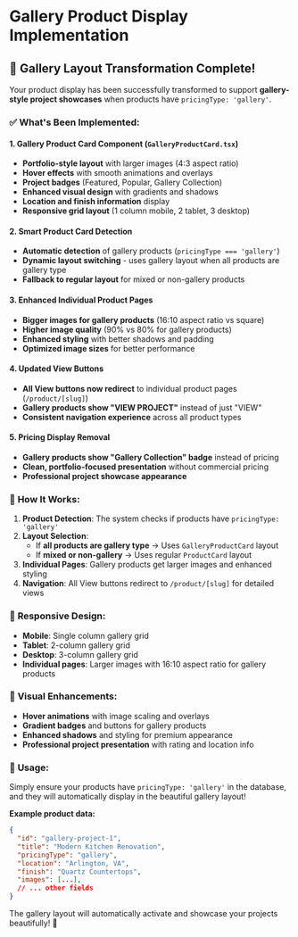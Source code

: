 # Gallery Product Display Implementation

## 🎨 **Gallery Layout Transformation Complete!**

Your product display has been successfully transformed to support **gallery-style project showcases** when products have `pricingType: 'gallery'`.

### ✅ **What's Been Implemented:**

#### **1. Gallery Product Card Component** (`GalleryProductCard.tsx`)

- **Portfolio-style layout** with larger images (4:3 aspect ratio)
- **Hover effects** with smooth animations and overlays
- **Project badges** (Featured, Popular, Gallery Collection)
- **Enhanced visual design** with gradients and shadows
- **Location and finish information** display
- **Responsive grid layout** (1 column mobile, 2 tablet, 3 desktop)

#### **2. Smart Product Card Detection**

- **Automatic detection** of gallery products (`pricingType === 'gallery'`)
- **Dynamic layout switching** - uses gallery layout when all products are gallery type
- **Fallback to regular layout** for mixed or non-gallery products

#### **3. Enhanced Individual Product Pages**

- **Bigger images for gallery products** (16:10 aspect ratio vs square)
- **Higher image quality** (90% vs 80% for gallery products)
- **Enhanced styling** with better shadows and padding
- **Optimized image sizes** for better performance

#### **4. Updated View Buttons**

- **All View buttons now redirect** to individual product pages (`/product/[slug]`)
- **Gallery products show "VIEW PROJECT"** instead of just "VIEW"
- **Consistent navigation experience** across all product types

#### **5. Pricing Display Removal**

- **Gallery products show "Gallery Collection" badge** instead of pricing
- **Clean, portfolio-focused presentation** without commercial pricing
- **Professional project showcase appearance**

### 🎯 **How It Works:**

1. **Product Detection**: The system checks if products have `pricingType: 'gallery'`
2. **Layout Selection**:
   - If **all products are gallery type** → Uses `GalleryProductCard` layout
   - If **mixed or non-gallery** → Uses regular `ProductCard` layout
3. **Individual Pages**: Gallery products get larger images and enhanced styling
4. **Navigation**: All View buttons redirect to `/product/[slug]` for detailed views

### 📱 **Responsive Design:**

- **Mobile**: Single column gallery grid
- **Tablet**: 2-column gallery grid
- **Desktop**: 3-column gallery grid
- **Individual pages**: Larger images with 16:10 aspect ratio for gallery products

### 🎨 **Visual Enhancements:**

- **Hover animations** with image scaling and overlays
- **Gradient badges** and buttons for gallery products
- **Enhanced shadows** and styling for premium appearance
- **Professional project presentation** with rating and location info

### 🚀 **Usage:**

Simply ensure your products have `pricingType: 'gallery'` in the database, and they will automatically display in the beautiful gallery layout!

**Example product data:**

```json
{
  "id": "gallery-project-1",
  "title": "Modern Kitchen Renovation",
  "pricingType": "gallery",
  "location": "Arlington, VA",
  "finish": "Quartz Countertops",
  "images": [...],
  // ... other fields
}
```

The gallery layout will automatically activate and showcase your projects beautifully! 🎉
